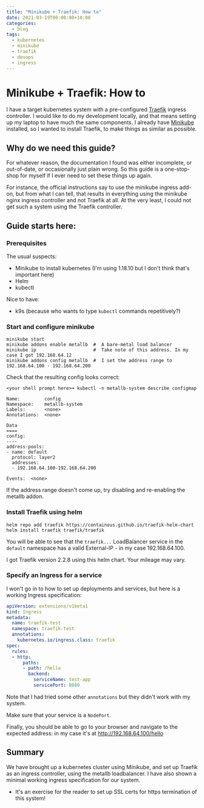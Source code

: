 ```yaml
---
title: "Minikube + Traefik: How to"
date: 2021-03-19T00:00:00+10:00
categories:
  - blog
tags:
  - kubernetes
  - minikube
  - traefik
  - devops
  - ingress
---
```


# Minikube + Traefik: How to

I have a target kubernetes system with a pre-configured [Traefik](https://traefik.io) 
ingress controller.
I would like to do my development locally, and that means setting up my laptop to have much 
the same components. I already have
[Minikube](https://minikube.io) installed, so I wanted to install Traefik, to make things
as similar as possible.

## Why do we need this guide?

For whatever reason, the documentation I found was either incomplete, or out-of-date, or 
occasionally just plain wrong. So 
this guide is a one-stop-shop for myself if I ever need to set these things up again.

For instance, the official instructions say to use the minikube ingress add-on, but from what 
I can tell, that results in everything using the minikube nginx ingress controller and not
Traefik at all. At the very least, I could not get such a system using the Traefik controller.

## Guide starts here:

### Prerequisites

The usual suspects:
* Minikube to install kubernetes (I'm using 1.18.10 but I don't think that's important here)
* Helm
* kubectl

Nice to have:
* k9s       (because who wants to type `kubectl` commands repetitively?)

### Start and configure minikube
```shell
minikube start
minikube addons enable metallb  #  A bare-metal load balancer
minikube ip                     #  Take note of this address. In my case I got 192.168.64.12
minikube addons config metallb  #  I set the address range to 192.168.64.100 - 192.168.64.200 
```

Check that the resulting config looks correct:
```shell
<your shell prompt here>➜ kubectl -n metallb-system describe configmap

Name:         config
Namespace:    metallb-system
Labels:       <none>
Annotations:  <none>

Data
====
config:
----
address-pools:
- name: default
  protocol: layer2
  addresses:
  - 192.168.64.100-192.168.64.200

Events:  <none>
```
If the address range doesn't come up, try disabling and re-enabling the metallb addon.

### Install Traefik using helm
```shell
helm repo add traefik https://containous.github.io/traefik-helm-chart
helm install traefik traefik/traefik
```
You will be able to see that the `traefik...` LoadBalancer service in the `default` namespace
has a valid External-IP - in my case 192.168.64.100.

I got Traefik version 2.2.8 using this helm chart. Your mileage may vary.

### Specify an Ingress for a service
I won't go in to how to set up deployments and services, but here is a working Ingress
specification:
```yaml
apiVersion: extensions/v1beta1
kind: Ingress
metadata:
  name: traefik-test
  namespace: traefik-test
  annotations:
    kubernetes.io/ingress.class: traefik
spec:
  rules:
  - http:
      paths:
      - path: /hello
        backend:
          serviceName: test-app
          servicePort: 8080
```
Note that I had tried some other `annotations` but they didn't work with my system.

Make sure that your service is a `NodePort`.

Finally, you should be able to go to your browser and navigate to the expected address:
in my case it's at http://192.168.64.100/hello

## Summary

We have brought up a kubernetes cluster using Minikube, and set up Traefik as an 
ingress controller, using the metallb loadbalancer. I have also shown a minimal
working ingress specification for our system.

* It's an exercise for the reader to set up SSL certs for https termination of this system!